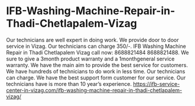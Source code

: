 # IFB-Washing-Machine-Repair-in-Thadi-Chetlapalem-Vizag
 Our technicians are well expert in doing work. We provide door to door service in Vizag. Our technicians can charge 350/-. IFB Washing Machine Repair in Thadi Chetlapalem Vizag call now: 8688821484 8688821488. We sure to give a 3month product warranty and a 1monthgeneral service warranty. We have the main aim to provide the best service for customers. We have hundreds of technicians to do work in less time. Our technicians can charge. We have the best support form customer for our service. Our technicians have is more than 10 year’s experience. https://ifb-service-center-in-vizag.com/ifb-washing-machine-repair-in-thadi-chetlapalem-vizag/
